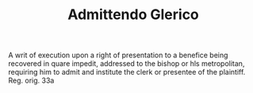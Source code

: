 ---
title: Admittendo Glerico
letter: A
permalink: "/definitions/admittendo-glerico.html"
body: A writ of execution upon a right of presentation to a benefice being recovered
  in quare impedit, addressed to the bishop or hls metropolitan, requiring him to
  admit and institute the clerk or presentee of the plaintiff. Reg. orig. 33a
published_at: '2018-07-07'
source: Black's Law Dictionary
layout: post
---